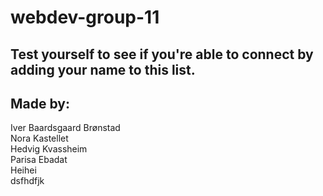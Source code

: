# webdev-group-11

## Test yourself to see if you're able to connect by adding your name to this list.
## Made by:
Iver Baardsgaard Brønstad<br>
Nora Kastellet<br>
Hedvig Kvassheim<br>
Parisa Ebadat<br>
Heihei<br>
dsfhdfjk
